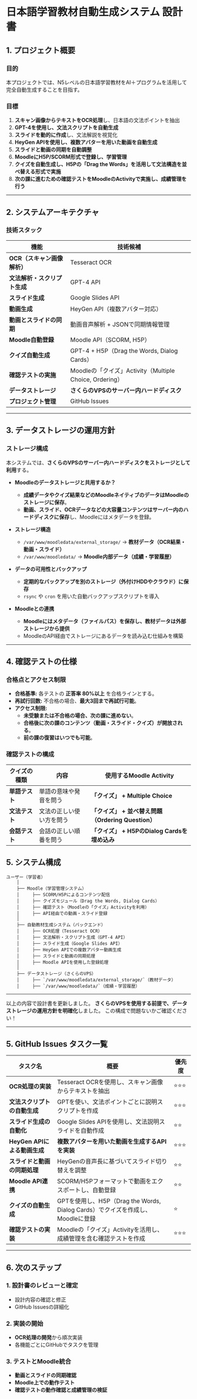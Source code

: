 
# **日本語学習教材自動生成システム 設計書**

## **1. プロジェクト概要**

### **目的**

本プロジェクトでは、N5レベルの日本語学習教材をAI＋プログラムを活用して完全自動生成することを目指す。

### **目標**

1. **スキャン画像からテキストをOCR処理**し、日本語の文法ポイントを抽出
2. **GPT-4を使用し、文法スクリプトを自動生成**
3. **スライドを動的に作成**し、文法解説を視覚化
4. **HeyGen APIを使用し、複数アバターを用いた動画を自動生成**
5. **スライドと動画の同期を自動調整**
6. **MoodleにH5P/SCORM形式で登録し、学習管理**
7. **クイズを自動生成し、H5Pの「Drag the Words」を活用して文法構造を並べ替える形式で実施**
8. **次の課に進むための確認テストをMoodleのActivityで実施し、成績管理を行う**

---

## **2. システムアーキテクチャ**

### **技術スタック**

| 機能                | 技術候補                                            |
| ----------------- | ----------------------------------------------- |
| **OCR（スキャン画像解析）** | Tesseract OCR                                   |
| **文法解析・スクリプト生成**  | GPT-4 API                                       |
| **スライド生成**        | Google Slides API                               |
| **動画生成**          | HeyGen API（複数アバター対応）                            |
| **動画とスライドの同期**    | 動画音声解析 + JSONで同期情報管理                            |
| **Moodle自動登録**    | Moodle API（SCORM, H5P）                          |
| **クイズ自動生成**       | GPT-4 + H5P（Drag the Words, Dialog Cards）       |
| **確認テストの実施**      | Moodleの「クイズ」Activity（Multiple Choice, Ordering） |
| **データストレージ**      | **さくらのVPSのサーバー内ハードディスク**                 |
| **プロジェクト管理**      | GitHub Issues                                   |

---

## **3. データストレージの運用方針**

### **ストレージ構成**

本システムでは、**さくらのVPSのサーバー内ハードディスクをストレージとして利用**する。

- **Moodleのデータストレージと共用するか？**
  - **成績データやクイズ結果などのMoodleネイティブのデータはMoodleのストレージに保存**。
  - **動画、スライド、OCRデータなどの大容量コンテンツはサーバー内のハードディスクに保存**し、Moodleにはメタデータを登録。

- **ストレージ構造**
  - `/var/www/moodledata/external_storage/` → **教材データ（OCR結果・動画・スライド）**
  - `/var/www/moodledata/` → **Moodle内部データ（成績・学習履歴）**

- **データの可用性とバックアップ**
  - **定期的なバックアップを別のストレージ（外付けHDDやクラウド）に保存**
  - `rsync` や `cron` を用いた自動バックアップスクリプトを導入

- **Moodleとの連携**
  - **Moodleにはメタデータ（ファイルパス）を保存し、教材データは外部ストレージから提供**
  - MoodleのAPI経由でストレージにあるデータを読み込む仕組みを構築

---
## **4. 確認テストの仕様**

### **合格点とアクセス制限**
- **合格基準:** 各テストの **正答率 80%以上** を合格ラインとする。
- **再試行回数:** 不合格の場合、**最大3回まで再試行可能**。
- **アクセス制限:**
  - **未受験または不合格の場合、次の課に進めない**。
  - **合格後に次の課のコンテンツ（動画・スライド・クイズ）が開放される**。
  - **前の課の復習はいつでも可能**。

### **確認テストの構成**
| クイズの種類 | 内容 | 使用するMoodle Activity |
|------------|-------------------------|-------------------------|
| **単語テスト** | 単語の意味や発音を問う | **「クイズ」 + Multiple Choice** |
| **文法テスト** | 文法の正しい使い方を問う | **「クイズ」 + 並べ替え問題（Ordering Question）** |
| **会話テスト** | 会話の正しい順番を問う | **「クイズ」 + H5PのDialog Cardsを埋め込み** |


## **5. システム構成**

```
ユーザー（学習者）
    │
    ├── Moodle（学習管理システム）
    │     ├── SCORM/H5Pによるコンテンツ配信
    │     ├── クイズモジュール（Drag the Words, Dialog Cards）
    │     ├── 確認テスト（Moodleの「クイズ」Activityを利用）
    │     ├── API経由での動画・スライド登録
    │
    ├── 自動教材生成システム（バックエンド）
    │     ├── OCR処理（Tesseract OCR）
    │     ├── 文法解析・スクリプト生成（GPT-4 API）
    │     ├── スライド生成（Google Slides API）
    │     ├── HeyGen APIでの複数アバター動画生成
    │     ├── スライドと動画の同期処理
    │     ├── Moodle APIを使用した登録処理
    │
    ├── データストレージ（さくらのVPS）
    │     ├── `/var/www/moodledata/external_storage/`（教材データ）
    │     ├── `/var/www/moodledata/`（成績・学習履歴）
```

---

以上の内容で設計書を更新しました。
**さくらのVPSを使用する前提で、データストレージの運用方針を明確化**しました。
この構成で問題ないかご確認ください！



---

## **5. GitHub Issues タスク一覧**

| タスク名 | 概要 | 優先度 |
|----|----|----|
| **OCR処理の実装** | Tesseract OCRを使用し、スキャン画像からテキストを抽出 | ⭐⭐⭐ |
| **文法スクリプトの自動生成** | GPTを使い、文法ポイントごとに説明スクリプトを作成 | ⭐⭐⭐ |
| **スライド生成の自動化** | Google Slides APIを使用し、文法説明スライドを自動作成 | ⭐⭐ |
| **HeyGen APIによる動画生成** | **複数アバターを用いた動画を生成するAPIを実装** | ⭐⭐⭐ |
| **スライドと動画の同期処理** | HeyGenの音声長に基づいてスライド切り替えを調整 | ⭐⭐ |
| **Moodle API連携** | SCORM/H5Pフォーマットで動画をエクスポートし、自動登録 | ⭐⭐ |
| **クイズの自動生成** | GPTを使用し、H5P（Drag the Words, Dialog Cards）でクイズを作成し、Moodleに登録 | ⭐ |
| **確認テストの実装** | Moodleの「クイズ」Activityを活用し、成績管理を含む確認テストを作成 | ⭐⭐⭐ |

---

## **6. 次のステップ**

### **1. 設計書のレビューと確定**

- 設計内容の確認と修正
- GitHub Issuesの詳細化

### **2. 実装の開始**

- **OCR処理の開発**から順次実装
- 各機能ごとにGitHubでタスクを管理

### **3. テストとMoodle統合**

- **動画とスライドの同期確認**
- **Moodle上での動作テスト**
- **確認テストの動作確認と成績管理の検証**

